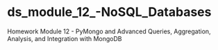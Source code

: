 # ds_module_12_-NoSQL_Databases
Homework Module 12 - PyMongo and Advanced Queries, Aggregation, Analysis, and Integration with MongoDB

